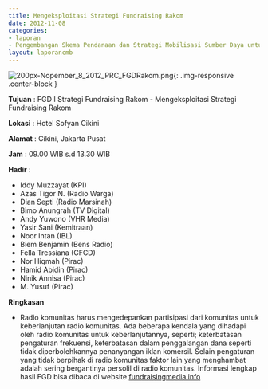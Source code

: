 ```yaml
---
title: Mengeksploitasi Strategi Fundraising Rakom 
date: 2012-11-08
categories:
- laporan
- Pengembangan Skema Pendanaan dan Strategi Mobilisasi Sumber Daya untuk Keberlanjutan Media komunitas di Indonesia
layout: laporancmb
---
```



![200px-Nopember_8_2012_PRC_FGDRakom.png](/uploads/200px-Nopember_8_2012_PRC_FGDRakom.png){: .img-responsive .center-block }


**Tujuan** : FGD I Strategi Fundraising Rakom - Mengeksploitasi Strategi Fundraising Rakom 

**Lokasi** : Hotel Sofyan Cikini 

**Alamat** : Cikini, Jakarta Pusat 

**Jam** : 09.00 WIB s.d 13.30 WIB 

**Hadir** :
* Iddy Muzzayat (KPI)
* Azas Tigor N. (Radio Warga)
* Dian Septi (Radio Marsinah)
* Bimo Anungrah (TV Digital)
* Andy Yuwono (VHR Media)
* Yasir Sani (Kemitraan)
* Noor Intan (IBL)
* Biem Benjamin (Bens Radio)
* Fella Tressiana (CFCD)
* Nor Hiqmah (Pirac)
* Hamid Abidin (Pirac)
* Ninik Annisa (Pirac)
* M. Yusuf (Pirac)


**Ringkasan**  
* Radio komunitas harus mengedepankan partisipasi dari komunitas untuk keberlanjutan radio komunitas. Ada beberapa kendala yang dihadapi oleh radio komunitas untuk keberlanjutannya, seperti; keterbatasan pengaturan frekuensi, keterbatasan dalam penggalangan dana seperti tidak diperbolehkannya penanyangan iklan komersil. Selain pengaturan yang tidak berpihak di radio komunitas faktor lain yang menghambat adalah sering bergantinya persolil di radio komunitas. Informasi lengkap hasil FGD bisa dibaca di website [fundraisingmedia.info](http://www.fundraisingmedia.info/blog/2012/11/11/regulasi-penyiaran-belum-berpihak-ke-radio-komunitas/)
